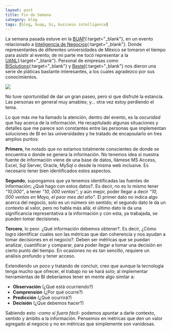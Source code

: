 ```yaml
---
layout: post
title: Fin de Semana
category: blog
tags: [blog, buap, bi, business intelligence]
---
```


La semana pasada estuve en la [BUAP](http://www.buap.mx/){:target="_blank"}, en un evento relacionado a [Inteligencia de Negocios](https://en.wikipedia.org/wiki/Business_intelligence){:target="_blank"}. Donde representantes de diferentes universidades de México se tomaron el tiempo para asistir al evento; de mi parte me tocó representar a la [UANL](http://www.uanl.mx/){:target="_blank"}. Personal de empresas como [BISolutions](http://www.bisolutions.net/){:target="_blank"} y [Bestel](http://www.bestel.com.mx/){:target="_blank"} nos dieron una serie de pláticas bastante interesantes, a los cuales agradezco por sus conocimientos.

<img src="{{ site.baseUrl }}/assets/img/posts/2014-05-30-weekend/01.jpg" />

No tuve oportunidad de dar un gran paseo, pero si que disfruté la estancia. Las personas en general muy amables; y... otra vez estoy perdiendo el tema.

Lo que más me ha llamado la atención, dentro del evento, es la *oscuridad* que hay acerca de la información. He recapitulado algunas situaciones y detalles que me parece son constantes entre las personas que implementan soluciones de BI en las universidades y he tratado de encapsularlo en tres amplios puntos:

**Primero**, he notado que no estamos totalmente conscientes de donde se encuentra o donde se genera la información. No tenemos idea si nuestra fuente de información viene de una base de datos, llámese MS Access, Excel, Sql Server, Oracle, MySql o desde la misma web inclusive. Es necesario tener bien identificados estos aspectos.

**Segundo**, supongamos que ya tenemos identificadas las fuentes de información; ¿Qué hago con estos datos?. Es decir, no es lo mismo tener *“10,000”*, a tener *“10, 000 ventas”*; y aún mejor, poder llegar a decir *“10, 000 ventas en Mayo, el peor mes del año”*. El primer dato no indica algo acerca del negocio, solo es un número sin sentido; el segundo dato le da un contexto al valor, pero no habla más allá; el último dato le da una significancia representativa a la información y con esta, ya trabajada, se pueden tomar decisiones.

**Tercero**, lo peor. ¿Qué información debemos obtener?. Es decir, ¿Cómo logro identificar cuales son las métricas que dan coherencia y nos ayudan a tomar decisiones en el negocio?. Deben ser métricas que se puedan analizar, cuantificar y comparar, para poder llegar a tomar una decisión en cierto punto del tiempo. En ocasiones no es tan sencillo, requiere un análisis profundo y tener acceso.

Extendiendo un poco y tratando de concluir, creo que aunque la tecnología tenga mucho que ofrecer, el trabajo no se hará solo; al implementar herramientas de BI deberíamos tener en mente algo similar a:

  - **Observación** (¿Qué está ocurriendo?)
  - **Comprensión** (¿Por qué ocurre?)
  - **Predicción** (¿Qué ocurrirá?)
  - **Decisión** (¿Que debemos hacer?)

Sabiendo esto *-como si fuera fácil-* podemos apuntar a darle contexto, sentido y ámbito a la información. Pensemos en métricas que den un valor agregado al negocio y no en métricas que simplemente son vanidosas.
